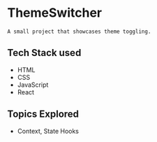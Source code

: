 # ThemeSwitcher
    A small project that showcases theme toggling.  

## Tech Stack used

- HTML
- CSS
- JavaScript
- React

## Topics Explored

- Context, State Hooks

